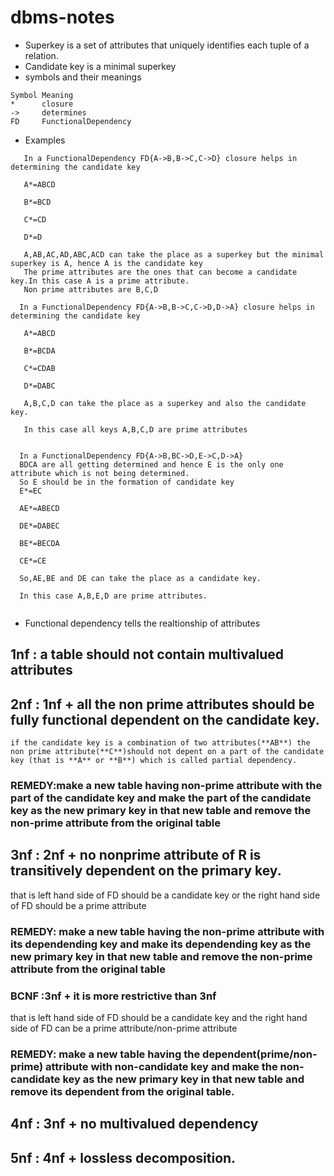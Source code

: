 # dbms-notes
- Superkey is a set of attributes that uniquely identifies each tuple of a relation.
- Candidate key is a minimal superkey
- symbols and their meanings
```
Symbol Meaning
*      closure
->     determines
FD     FunctionalDependency

```
- Examples
``` 
   In a FunctionalDependency FD{A->B,B->C,C->D} closure helps in determining the candidate key 

   A*=ABCD
 
   B*=BCD
 
   C*=CD
 
   D*=D
 
   A,AB,AC,AD,ABC,ACD can take the place as a superkey but the minimal superkey is A, hence A is the candidate key 
   The prime attributes are the ones that can become a candidate key.In this case A is a prime attribute.
   Non prime attributes are B,C,D
  ```
 ```
   In a FunctionalDependency FD{A->B,B->C,C->D,D->A} closure helps in determining the candidate key 

    A*=ABCD
 
    B*=BCDA
  
    C*=CDAB
 
    D*=DABC
 
    A,B,C,D can take the place as a superkey and also the candidate key.
    
    In this case all keys A,B,C,D are prime attributes
   
```
 ```
   In a FunctionalDependency FD{A->B,BC->D,E->C,D->A} 
   BDCA are all getting determined and hence E is the only one attribute which is not being determined.
   So E should be in the formation of candidate key
   E*=EC
   
   AE*=ABECD
   
   DE*=DABEC
   
   BE*=BECDA
   
   CE*=CE
   
   So,AE,BE and DE can take the place as a candidate key.
    
   In this case A,B,E,D are prime attributes.
   
```
- Functional dependency tells the realtionship of attributes
## 1nf : a table should not contain multivalued attributes
## 2nf : 1nf + all the non prime attributes should be fully functional dependent on the candidate key.
```
if the candidate key is a combination of two attributes(**AB**) the non prime attribute(**C**)should not depent on a part of the candidate key (that is **A** or **B**) which is called partial dependency.
```
### REMEDY:make a new table having non-prime attribute with the part of the candidate key and make the part of the candidate key as the new primary key in that new table and remove the non-prime attribute from the original table

## 3nf : 2nf + no nonprime attribute of R is transitively dependent on the primary key.

that is left hand side of FD should be a candidate key or the right hand side of FD should be a prime attribute

### REMEDY: make a new table having the non-prime attribute with its dependending key and make its dependending key as the new primary key in that new table and remove the non-prime attribute from the original table

### BCNF :3nf + it is more restrictive than 3nf 

that is left hand side of FD should be a candidate key and the right hand side of FD can be a prime attribute/non-prime attribute

### REMEDY: make a new table having the dependent(prime/non-prime) attribute with non-candidate key and make the non-candidate key as the new primary key in that new table and remove its dependent from the original table.

## 4nf : 3nf + no multivalued dependency


## 5nf : 4nf + lossless decomposition.
